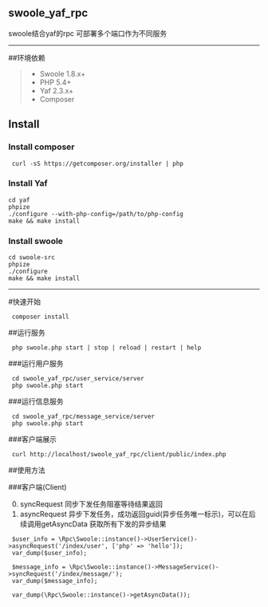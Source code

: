 ## swoole_yaf_rpc
swoole结合yaf的rpc  可部署多个端口作为不同服务

----------
##环境依赖
> * Swoole 1.8.x+
> * PHP 5.4+
> * Yaf 2.3.x+
> * Composer

## Install

### Install composer
```
 curl -sS https://getcomposer.org/installer | php
```

### Install Yaf
```
cd yaf
phpize
./configure --with-php-config=/path/to/php-config
make && make install
```

### Install swoole
```
cd swoole-src
phpize
./configure
make && make install
```
----------

#快速开始
```
 composer install
```
##运行服务
```
 php swoole.php start | stop | reload | restart | help
```

###运行用户服务
```
 cd swoole_yaf_rpc/user_service/server
 php swoole.php start
```

###运行信息服务
```
 cd swoole_yaf_rpc/message_service/server
 php swoole.php start
```

###客户端展示
```
 curl http://localhost/swoole_yaf_rpc/client/public/index.php
```

##使用方法

###客户端(Client)

0. syncRequest 同步下发任务阻塞等待结果返回
1. asyncRequest 异步下发任务，成功返回guid(异步任务唯一标示)，可以在后续调用getAsyncData 获取所有下发的异步结果

```
 $user_info = \Rpc\Swoole::instance()->UserService()->asyncRequest('/index/user', ['php' => 'hello']);
 var_dump($user_info);

 $message_info = \Rpc\Swoole::instance()->MessageService()->syncRequest('/index/message/');
 var_dump($message_info);

 var_dump(\Rpc\Swoole::instance()->getAsyncData());
```

